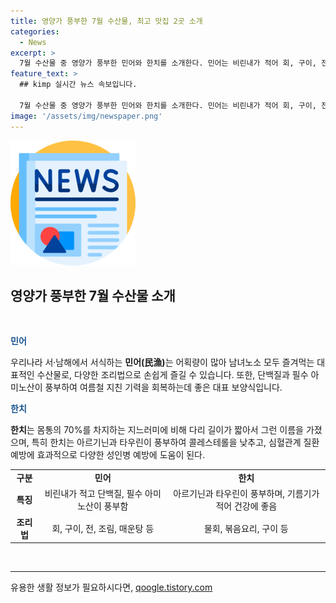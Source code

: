 ```yaml
---
title: 영양가 풍부한 7월 수산물, 최고 맛집 2곳 소개
categories:
  - News
excerpt: >
  7월 수산물 중 영양가 풍부한 민어와 한치를 소개한다. 민어는 비린내가 적어 회, 구이, 전, 조림, 매운탕으로 다양하게 즐길 수 있으며, 단백질과 필수아미노산이 풍부해 여름에 지친 기력을 회복하는 데 좋다. 한치는 물회로 먹으면 특유의 쫀득한 식감과 감칠맛이 더해져 맛있으며, 아르기닌과 타우린이 풍부해 콜레스테롤을 낮추고, 심혈관계 질환 예방에 도움이 된다.
feature_text: >
  ## kimp 실시간 뉴스 속보입니다.

  7월 수산물 중 영양가 풍부한 민어와 한치를 소개한다. 민어는 비린내가 적어 회, 구이, 전, 조림, 매운탕으로 다양하게 즐길 수 있으며, 단백질과 필수아미노산이 풍부해 여름에 지친 기력을 회복하는 데 좋다. 한치는 물회로 먹으면 특유의 쫀득한 식감과 감칠맛이 더해져 맛있으며, 아르기닌과 타우린이 풍부해 콜레스테롤을 낮추고, 심혈관계 질환 예방에 도움이 된다.
image: '/assets/img/newspaper.png'
---
```


<p><img src="/assets/img/newspaper.png" alt="kimplant 속보" /></p>

<h2 data-ke-size="size26">영양가 풍부한 7월 수산물 소개</h2>

<p data-ke-size="size16">&nbsp;</p>

<p><b><span style="color: #1a5490;">민어</span></b></p>

<p>우리나라 서·남해에서 서식하는 <b>민어(民漁)</b>는 어획량이 많아 남녀노소 모두 즐겨먹는 대표적인 수산물로, 다양한 조리법으로 손쉽게 즐길 수 있습니다. 또한, 단백질과 필수 아미노산이 풍부하여 여름철 지친 기력을 회복하는데 좋은 대표 보양식입니다.</p>

<p><b><span style="color: #1a5490;">한치</span></b></p>

<p><b>한치</b>는 몸통의 70%를 차지하는 지느러미에 비해 다리 길이가 짧아서 그런 이름을 가졌으며, 특히 한치는 아르기닌과 타우린이 풍부하여 콜레스테롤을 낮추고, 심혈관계 질환 예방에 효과적으로 다양한 성인병 예방에 도움이 된다.</p>

<table>
  <tbody>
    <tr>
      <td style="text-align: center; height: 17px;"><b>구분</b></td>
      <td style="text-align: center; height: 17px;"><b>민어</b></td>
      <td style="text-align: center; height: 17px;"><b>한치</b></td>
    </tr>
    <tr>
      <td style="text-align: center; height: 17px;"><b>특징</b></td>
      <td style="text-align: center; height: 17px;">비린내가 적고 단백질, 필수 아미노산이 풍부함</td>
      <td style="text-align: center; height: 17px;">아르기닌과 타우린이 풍부하며, 기름기가 적어 건강에 좋음</td>
    </tr>
    <tr>
      <td style="text-align: center; height: 17px;"><b>조리법</b></td>
      <td style="text-align: center; height: 17px;">회, 구이, 전, 조림, 매운탕 등</td>
      <td style="text-align: center; height: 17px;">물회, 볶음요리, 구이 등</td>
    </tr>
  </tbody>
</table>

<p data-ke-size="size16">&nbsp;</p>

<hr>
유용한 생활 정보가 필요하시다면, <a href="https://qoogle.tistory.com" rel="dofollow">qoogle.tistory.com</a>


